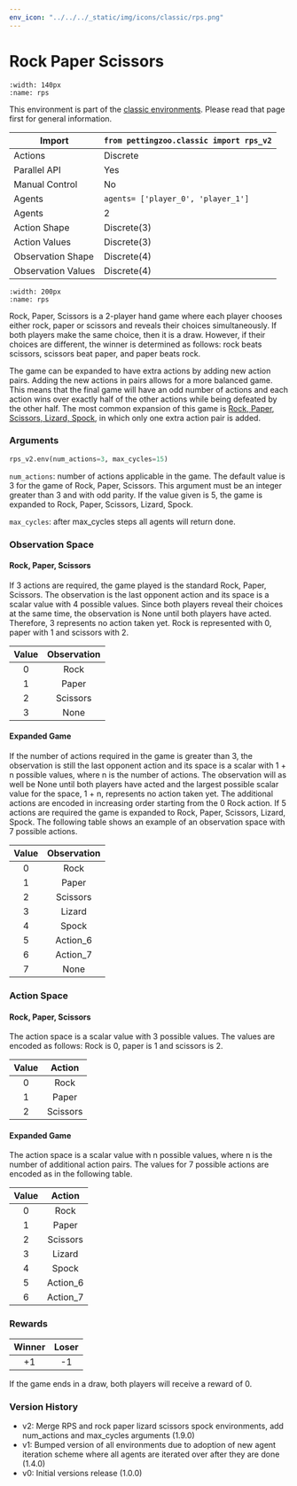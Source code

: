 ```yaml
---
env_icon: "../../../_static/img/icons/classic/rps.png"
---
```


# Rock Paper Scissors

```{figure} classic_rps.gif 
:width: 140px
:name: rps
```

This environment is part of the <a href='..'>classic environments</a>. Please read that page first for general information.

| Import             | `from pettingzoo.classic import rps_v2` |
|--------------------|-----------------------------------------|
| Actions            | Discrete                                |
| Parallel API       | Yes                                     |
| Manual Control     | No                                      |
| Agents             | `agents= ['player_0', 'player_1']`      |
| Agents             | 2                                       |
| Action Shape       | Discrete(3)                             |
| Action Values      | Discrete(3)                             |
| Observation Shape  | Discrete(4)                             |
| Observation Values | Discrete(4)                             |

```{figure} ../../_static/img/aec/classic_rps_aec.svg
:width: 200px
:name: rps
```

Rock, Paper, Scissors is a 2-player hand game where each player chooses either rock, paper or scissors and reveals their choices simultaneously. If both players make the same choice, then it is a draw. However, if their choices are different, the winner is determined as follows: rock beats scissors, scissors beat paper, and paper beats rock.

The game can be expanded to have extra actions by adding new action pairs. Adding the new actions in pairs allows for a more balanced game. This means that the final game will have an odd number of actions and each action wins over exactly half of the other actions while being defeated by the other half. The most common expansion of this game is [Rock, Paper, Scissors, Lizard, Spock](http://www.samkass.com/theories/RPSSL.html), in which only one extra action pair is added.

### Arguments

``` python
rps_v2.env(num_actions=3, max_cycles=15)
```

`num_actions`:  number of actions applicable in the game. The default value is 3 for the game of Rock, Paper, Scissors. This argument must be an integer greater than 3 and with odd parity. If the value given is 5, the game is expanded to Rock, Paper, Scissors, Lizard, Spock.

`max_cycles`:  after max_cycles steps all agents will return done.

### Observation Space

#### Rock, Paper, Scissors

If 3 actions are required, the game played is the standard Rock, Paper, Scissors. The observation is the last opponent action and its space is a scalar value with 4 possible values. Since both players reveal their choices at the same time, the observation is None until both players have acted. Therefore, 3 represents no action taken yet. Rock is represented with 0, paper with 1 and scissors with 2.

| Value  |  Observation |
| :----: | :---------:  |
| 0      | Rock         |
| 1      | Paper        |
| 2      | Scissors     |
| 3      | None         |

#### Expanded Game

If the number of actions required in the game is greater than 3, the observation is still the last opponent action and its space is a scalar with 1 + n possible values, where n is the number of actions. The observation will as well be None until both players have acted and the largest possible scalar value for the space, 1 + n, represents no action taken yet. The additional actions are encoded in increasing order starting from the 0 Rock action. If 5 actions are required the game is expanded to Rock, Paper, Scissors, Lizard, Spock. The following table shows an example of an observation space with 7 possible actions.   

| Value  |  Observation |
| :----: | :---------:  |
| 0      | Rock         |
| 1      | Paper        |
| 2      | Scissors     |
| 3      | Lizard       |
| 4      | Spock        |
| 5      | Action_6     |
| 6      | Action_7     |
| 7      | None         |

### Action Space

#### Rock, Paper, Scissors

The action space is a scalar value with 3 possible values. The values are encoded as follows: Rock is 0, paper is 1 and scissors is 2.

| Value  |  Action |
| :----: | :---------:  |
| 0      | Rock         |
| 1      | Paper        |
| 2      | Scissors     |

#### Expanded Game

The action space is a scalar value with n possible values, where n is the number of additional action pairs. The values for 7 possible actions are encoded as in the following table.

| Value  |  Action |
| :----: | :---------:  |
| 0      | Rock         |
| 1      | Paper        |
| 2      | Scissors     |
| 3      | Lizard       |
| 4      | Spock        |
| 5      | Action_6     |
| 6      | Action_7     |

### Rewards

| Winner | Loser |
| :----: | :---: |
| +1     | -1    |

If the game ends in a draw, both players will receive a reward of 0.

### Version History

* v2: Merge RPS and rock paper lizard scissors spock environments, add num_actions and max_cycles arguments (1.9.0)
* v1: Bumped version of all environments due to adoption of new agent iteration scheme where all agents are iterated over after they are done (1.4.0)
* v0: Initial versions release (1.0.0)

